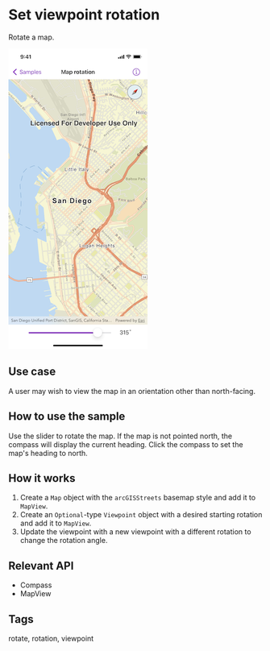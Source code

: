 # Set viewpoint rotation

Rotate a map.

![Image of set viewpoint rotation](set-viewpoint-rotation.png)

## Use case

A user may wish to view the map in an orientation other than north-facing.

## How to use the sample

Use the slider to rotate the map. If the map is not pointed north, the compass will display the current heading. Click the compass to set the map's heading to north.

## How it works

1. Create a `Map` object with the `arcGISStreets` basemap style and add it to `MapView`.
2. Create an `Optional`-type `Viewpoint` object with a desired starting rotation and add it to `MapView`.
3. Update the viewpoint with a new viewpoint with a different rotation to change the rotation angle.

## Relevant API

* Compass
* MapView

## Tags

rotate, rotation, viewpoint

